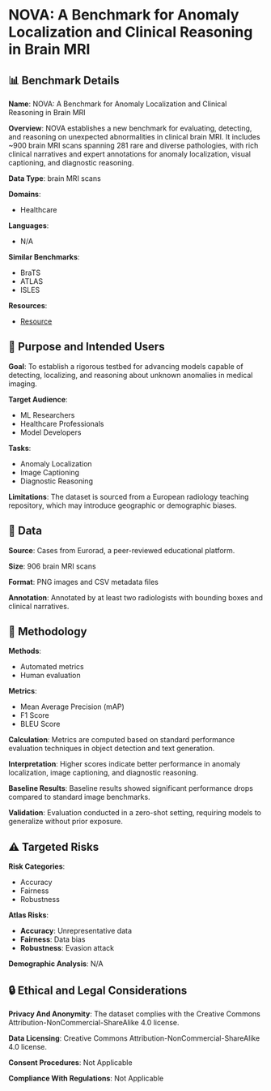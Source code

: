 # NOVA: A Benchmark for Anomaly Localization and Clinical Reasoning in Brain MRI

## 📊 Benchmark Details

**Name**: NOVA: A Benchmark for Anomaly Localization and Clinical Reasoning in Brain MRI

**Overview**: NOVA establishes a new benchmark for evaluating, detecting, and reasoning on unexpected abnormalities in clinical brain MRI. It includes ~900 brain MRI scans spanning 281 rare and diverse pathologies, with rich clinical narratives and expert annotations for anomaly localization, visual captioning, and diagnostic reasoning.

**Data Type**: brain MRI scans

**Domains**:
- Healthcare

**Languages**:
- N/A

**Similar Benchmarks**:
- BraTS
- ATLAS
- ISLES

**Resources**:
- [Resource](https://huggingface.co/datasets/Ano-2090/Nova)

## 🎯 Purpose and Intended Users

**Goal**: To establish a rigorous testbed for advancing models capable of detecting, localizing, and reasoning about unknown anomalies in medical imaging.

**Target Audience**:
- ML Researchers
- Healthcare Professionals
- Model Developers

**Tasks**:
- Anomaly Localization
- Image Captioning
- Diagnostic Reasoning

**Limitations**: The dataset is sourced from a European radiology teaching repository, which may introduce geographic or demographic biases.

## 💾 Data

**Source**: Cases from Eurorad, a peer-reviewed educational platform.

**Size**: 906 brain MRI scans

**Format**: PNG images and CSV metadata files

**Annotation**: Annotated by at least two radiologists with bounding boxes and clinical narratives.

## 🔬 Methodology

**Methods**:
- Automated metrics
- Human evaluation

**Metrics**:
- Mean Average Precision (mAP)
- F1 Score
- BLEU Score

**Calculation**: Metrics are computed based on standard performance evaluation techniques in object detection and text generation.

**Interpretation**: Higher scores indicate better performance in anomaly localization, image captioning, and diagnostic reasoning.

**Baseline Results**: Baseline results showed significant performance drops compared to standard image benchmarks.

**Validation**: Evaluation conducted in a zero-shot setting, requiring models to generalize without prior exposure.

## ⚠️ Targeted Risks

**Risk Categories**:
- Accuracy
- Fairness
- Robustness

**Atlas Risks**:
- **Accuracy**: Unrepresentative data
- **Fairness**: Data bias
- **Robustness**: Evasion attack

**Demographic Analysis**: N/A

## 🔒 Ethical and Legal Considerations

**Privacy And Anonymity**: The dataset complies with the Creative Commons Attribution-NonCommercial-ShareAlike 4.0 license.

**Data Licensing**: Creative Commons Attribution-NonCommercial-ShareAlike 4.0 license.

**Consent Procedures**: Not Applicable

**Compliance With Regulations**: Not Applicable
